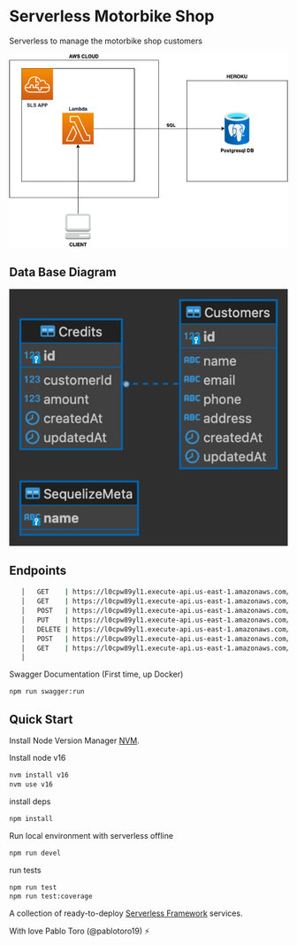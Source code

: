 # Serverless Motorbike Shop

Serverless to manage the motorbike shop customers

![My Image](motorbike-shop.png)

## Data Base Diagram

![My Image](motorbike-shop-db.png)

## Endpoints

```bash
   │   GET    | https://l0cpw89yl1.execute-api.us-east-1.amazonaws.com/customers/{id}            │
   │   GET    | https://l0cpw89yl1.execute-api.us-east-1.amazonaws.com/customers                 │
   │   POST   | https://l0cpw89yl1.execute-api.us-east-1.amazonaws.com/customers                 │
   │   PUT    | https://l0cpw89yl1.execute-api.us-east-1.amazonaws.com/customers/{id}            │
   │   DELETE | https://l0cpw89yl1.execute-api.us-east-1.amazonaws.com/customers/{id}            │
   │   POST   | https://l0cpw89yl1.execute-api.us-east-1.amazonaws.com/customers/{id}/credits    │
   │   GET    | https://l0cpw89yl1.execute-api.us-east-1.amazonaws.com/customers/credits         │
   │                                                                                             │
```

Swagger Documentation (First time, up Docker)

```bash
npm run swagger:run
```

## Quick Start

Install Node Version Manager [NVM](https://github.com/nvm-sh/nvm).

Install node v16

```bash
nvm install v16
nvm use v16
```

install deps

```bash
npm install
```

Run local environment with serverless offline

```bash
npm run devel
```

run tests

```bash
npm run test
npm run test:coverage
```

A collection of ready-to-deploy [Serverless Framework](https://github.com/serverless/serverless) services.

With love Pablo Toro (@pablotoro19) ⚡**️**
